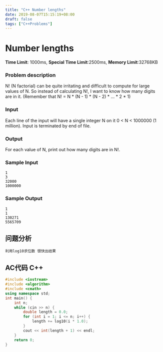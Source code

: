```yaml
---
title: "C++ Number lengths"
date: 2019-08-07T15:15:19+08:00
draft: false
tags: ["C++Problems"]
---
```


# Number lengths

**Time Limit**: 1000ms, **Special Time Limit**:2500ms, **Memory Limit**:32768KB

### **Problem description**

N! (N factorial) can be quite irritating and difficult to compute for large values of N. So instead of calculating N!, I want to know how many digits are in it. (Remember that N! = N * (N - 1) * (N - 2) * ... * 2 * 1) 

### **Input**

Each line of the input will have a single integer N on it 0 < N < 1000000 (1 million). Input is terminated by end of file. 

### **Output**

For each value of N, print out how many digits are in N!. 

### **Sample Input**
    1
    3
    32000
    1000000
### **Sample Output**
    1
    1
    130271
    5565709

## **问题分析**
	利用log10求位数 很快出结果
## AC代码 C++

```cpp
#include <iostream>
#include <algorithm>
#include <cmath>
using namespace std;
int main() {
	int n;
	while (cin >> n) {
		double length = 0.0;
		for (int i = 1; i <= n; i++) {
			length += log10(i * 1.0);
		}
		cout << int(length + 1) << endl;
	}
	return 0;
}
```